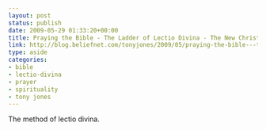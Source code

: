 ```yaml
---
layout: post
status: publish
date: 2009-05-29 01:33:20+00:00
title: Praying the Bible - The Ladder of Lectio Divina - The New Christians
link: http://blog.beliefnet.com/tonyjones/2009/05/praying-the-bible---the-ladder.html
type: aside
categories:
- bible
- lectio-divina
- prayer
- spirituality
- tony jones
---
```


The method of lectio divina.
